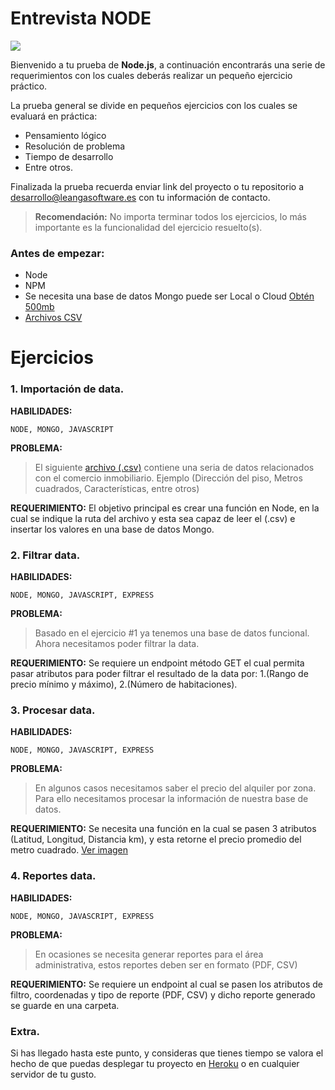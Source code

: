 # Entrevista NODE

![](https://s3-us-west-2.amazonaws.com/devcodepro/media/tutorials/middlewares-en-nodejs-t1.jpg)

Bienvenido a tu prueba de __Node.js__, a continuación encontrarás una serie de requerimientos con los cuales deberás realizar un pequeño ejercicio práctico.

La prueba general se divide en pequeños ejercicios con los cuales se evaluará en práctica:
- Pensamiento lógico
- Resolución de problema
- Tiempo de desarrollo
- Entre otros.

Finalizada la prueba recuerda enviar link del proyecto o tu repositorio a desarrollo@leangasoftware.es con tu información de contacto.


> __Recomendación:__ No importa terminar todos los ejercicios, lo más importante es la funcionalidad del ejercicio resuelto(s).

### Antes de empezar:
- Node
- NPM
- Se necesita una base de datos Mongo puede ser Local o Cloud [Obtén 500mb](https://mlab.com/)
- [Archivos CSV](https://gist.github.com/leifermendez/627650290d3edaeb420eef50395da73f)

# Ejercicios

### 1. Importación de data.

__HABILIDADES:__
```
NODE, MONGO, JAVASCRIPT
```

__PROBLEMA:__
> El siguiente [archivo (.csv)](https://gist.github.com/leifermendez/627650290d3edaeb420eef50395da73f) contiene una seria de datos relacionados con el comercio inmobiliario. Ejemplo (Dirección del piso, Metros cuadrados, Características, entre otros)

__REQUERIMIENTO:__
El objetivo principal es crear una función en Node, en la cual se indique la ruta del archivo y esta sea capaz de leer el (.csv) e insertar los valores en una base de datos Mongo.


### 2. Filtrar data.

__HABILIDADES:__
```
NODE, MONGO, JAVASCRIPT, EXPRESS
```

__PROBLEMA:__
> Basado en el ejercicio #1 ya tenemos una base de datos funcional. Ahora necesitamos poder filtrar la data.

__REQUERIMIENTO:__
Se requiere un endpoint método GET el cual permita pasar atributos para poder filtrar el resultado de la data por: 1.(Rango de precio mínimo y máximo), 2.(Número de habitaciones).


### 3. Procesar data.

__HABILIDADES:__
```
NODE, MONGO, JAVASCRIPT, EXPRESS
```

__PROBLEMA:__
> En algunos casos necesitamos saber el precio del alquiler por zona. Para ello necesitamos procesar la información de nuestra base de datos.

__REQUERIMIENTO:__
Se necesita una función en la cual se pasen 3 atributos (Latitud, Longitud, Distancia km), y esta retorne el precio promedio del metro cuadrado.
[Ver imagen](https://i.stack.imgur.com/U1c9F.png)


### 4. Reportes data.

__HABILIDADES:__
```
NODE, MONGO, JAVASCRIPT, EXPRESS
```

__PROBLEMA:__
> En ocasiones se necesita generar reportes para el área administrativa, estos reportes deben ser en formato (PDF, CSV)

__REQUERIMIENTO:__
Se requiere un endpoint al cual se pasen los atributos de filtro, coordenadas y tipo de reporte (PDF, CSV) y dicho reporte generado se guarde en una carpeta.


### Extra.
Si has llegado hasta este punto, y consideras que tienes tiempo se valora el hecho de que puedas desplegar tu proyecto en [Heroku](https://www.heroku.com/) o en cualquier servidor de tu gusto.
